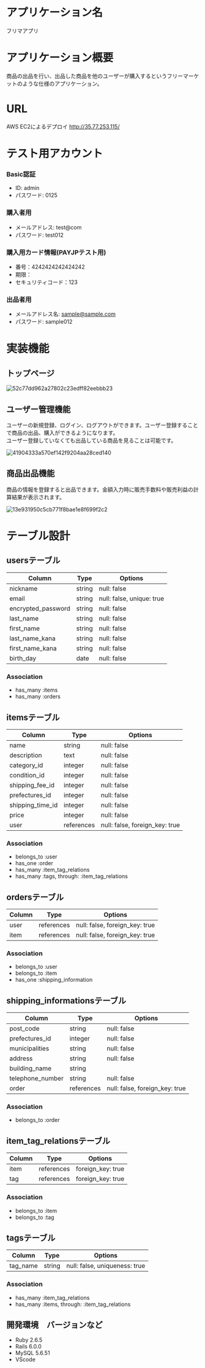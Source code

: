 # アプリケーション名

フリマアプリ

# アプリケーション概要

商品の出品を行い、出品した商品を他のユーザーが購入するというフリーマーケットのような仕様のアプリケーション。

# URL

AWS EC2によるデプロイ
http://35.77.253.115/

# テスト用アカウント

### Basic認証
*  ID: admin
*  パスワード: 0125
### 購入者用
* メールアドレス: test@com  
* パスワード: test012  
### 購入用カード情報(PAYJPテスト用)
* 番号：4242424242424242  
* 期限：
* セキュリティコード：123
### 出品者用
* メールアドレス名: sample@sample.com
* パスワード: sample012

# 実装機能

## トップページ

![52c77dd962a27802c23edff82eebbb23](https://user-images.githubusercontent.com/95076051/164466113-cbe578aa-39da-44b6-9a97-81b22eb41443.gif)

## ユーザー管理機能

ユーザーの新規登録、ログイン、ログアウトができます。ユーザー登録することで商品の出品、購入ができるようになります。<br>
ユーザー登録していなくても出品している商品を見ることは可能です。

![41904333a570ef142f9204aa28ced140](https://user-images.githubusercontent.com/95076051/164468003-b8076d0f-7e76-4386-897f-f77956fac770.gif)

## 商品出品機能

商品の情報を登録すると出品できます。金額入力時に販売手数料や販売利益の計算結果が表示されます。

![13e931950c5cb771f8bae1e8f699f2c2](https://user-images.githubusercontent.com/95076051/164469283-d3020b64-9896-4ac5-ac11-1756a7e413ba.gif)


# テーブル設計

## usersテーブル

| Column             | Type    | Options                   |
|--------------------|---------|---------------------------|
| nickname           | string  | null: false               |
| email              | string  | null: false, unique: true |
| encrypted_password | string  | null: false               |
| last_name          | string  | null: false               |
| first_name         | string  | null: false               |
| last_name_kana     | string  | null: false               |
| first_name_kana    | string  | null: false               |
| birth_day          | date    | null: false               |

### Association

- has_many :items
- has_many :orders

## itemsテーブル

| Column           | Type       | Options                        |
|------------------|------------|--------------------------------|
| name             | string     | null: false                    |
| description      | text       | null: false                    |
| category_id      | integer    | null: false                    |
| condition_id     | integer    | null: false                    |
| shipping_fee_id  | integer    | null: false                    |
| prefectures_id   | integer    | null: false                    |
| shipping_time_id | integer    | null: false                    |
| price            | integer    | null: false                    |
| user             | references | null: false, foreign_key: true |

### Association
- belongs_to :user
- has_one :order
- has_many :item_tag_relations
- has_many :tags, through: :item_tag_relations

## ordersテーブル

| Column        | Type       | Options                        |
|---------------|------------|--------------------------------|
| user          | references | null: false, foreign_key: true |
| item          | references | null: false, foreign_key: true |

### Association
- belongs_to :user
- belongs_to :item
- has_one :shipping_information

## shipping_informationsテーブル

| Column              | Type       | Options                        |
|---------------------|------------|--------------------------------|
| post_code           | string     | null: false                    |
| prefectures_id      | integer    | null: false                    |
| municipalities      | string     | null: false                    |
| address             | string     | null: false                    |
| building_name       | string     |                                |
| telephone_number    | string     | null: false                    |
| order               | references | null: false, foreign_key: true |

### Association
- belongs_to :order

## item_tag_relationsテーブル

| Column | Type       | Options           |
|--------|------------|-------------------|
| item   | references | foreign_key: true |
| tag    | references | foreign_key: true |

### Association
- belongs_to :item
- belongs_to :tag

## tagsテーブル

| Column   | Type   | Options                       |
|----------|--------|-------------------------------|
| tag_name | string | null: false, uniqueness: true |

### Association
- has_many :item_tag_relations
- has_many :items, through: :item_tag_relations

## 開発環境　バージョンなど
* Ruby 2.6.5
* Rails 6.0.0
* MySQL 5.6.51
* VScode
